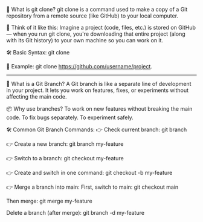 🔹 What is git clone?
git clone is a command used to make a copy of a Git repository from a remote source (like GitHub) to your local computer.

🧩 Think of it like this:
Imagine a project (code, files, etc.) is stored on GitHub — when you run git clone, you're downloading that entire project (along with its Git history) to your own machine so you can work on it.

🛠️ Basic Syntax:
git clone <repository-url>

📌 Example:
git clone https://github.com/username/project.

---

🌿 What is a Git Branch?
A Git branch is like a separate line of development in your project.
It lets you work on features, fixes, or experiments without affecting the main code.

📦 Why use branches?
To work on new features without breaking the main code.
To fix bugs separately.
To experiment safely.

🛠️ Common Git Branch Commands:
👉 Check current branch:
git branch

👉 Create a new branch:
git branch my-feature

👉 Switch to a branch:
git checkout my-feature

👉 Create and switch in one command:
git checkout -b my-feature

👉 Merge a branch into main:
First, switch to main:
git checkout main

Then merge:
git merge my-feature

Delete a branch (after merge):
git branch -d my-feature
